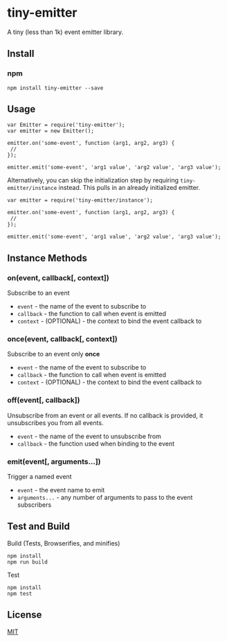 tiny-emitter
============

A tiny (less than 1k) event emitter library.

Install
-------

### npm

    npm install tiny-emitter --save

Usage
-----

    var Emitter = require('tiny-emitter');
    var emitter = new Emitter();

    emitter.on('some-event', function (arg1, arg2, arg3) {
     //
    });

    emitter.emit('some-event', 'arg1 value', 'arg2 value', 'arg3 value');

Alternatively, you can skip the initialization step by requiring `tiny-emitter/instance` instead. This pulls in an already initialized emitter.

    var emitter = require('tiny-emitter/instance');

    emitter.on('some-event', function (arg1, arg2, arg3) {
     //
    });

    emitter.emit('some-event', 'arg1 value', 'arg2 value', 'arg3 value');

Instance Methods
----------------

### on(event, callback\[, context\])

Subscribe to an event

-   `event` - the name of the event to subscribe to
-   `callback` - the function to call when event is emitted
-   `context` - (OPTIONAL) - the context to bind the event callback to

### once(event, callback\[, context\])

Subscribe to an event only **once**

-   `event` - the name of the event to subscribe to
-   `callback` - the function to call when event is emitted
-   `context` - (OPTIONAL) - the context to bind the event callback to

### off(event\[, callback\])

Unsubscribe from an event or all events. If no callback is provided, it unsubscribes you from all events.

-   `event` - the name of the event to unsubscribe from
-   `callback` - the function used when binding to the event

### emit(event\[, arguments…\])

Trigger a named event

-   `event` - the event name to emit
-   `arguments...` - any number of arguments to pass to the event subscribers

Test and Build
--------------

Build (Tests, Browserifies, and minifies)

    npm install
    npm run build

Test

    npm install
    npm test

License
-------

[MIT](https://github.com/scottcorgan/tiny-emitter/blob/master/LICENSE)
